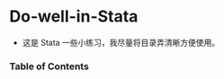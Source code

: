 # Do-well-in-Stata

- 这是 Stata 一些小练习，我尽量将目录弄清晰方便使用。

### Table of Contents
<!-- MarkdownTOC autolink="true" bracket="round" markdown_preview="markdown" -->

<!-- /MarkdownTOC -->

